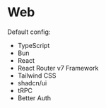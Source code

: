 # Web

Default config:

- TypeScript
- Bun
- React
- React Router v7 Framework
- Tailwind CSS
- shadcn/ui
- tRPC
- Better Auth
